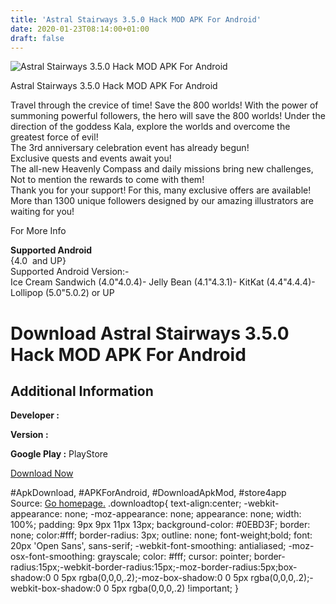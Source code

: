 ```yaml
---
title: 'Astral Stairways 3.5.0 Hack MOD APK For Android'
date: 2020-01-23T08:14:00+01:00
draft: false
---
```


![Astral Stairways 3.5.0 Hack MOD APK For Android](https://i0.wp.com/apkhome.net/wp-content/uploads/2017/06/Astral-Stairways-3.5.0.png "Astral Stairways 3.5.0 Hack MOD APK For Android")

  

Astral Stairways 3.5.0 Hack MOD APK For Android

Travel through the crevice of time! Save the 800 worlds! With the power of summoning powerful followers, the hero will save the 800 worlds! Under the direction of the goddess Kala, explore the worlds and overcome the greatest force of evil!  
The 3rd anniversary celebration event has already begun!  
Exclusive quests and events await you!  
The all-new Heavenly Compass and daily missions bring new challenges,  
Not to mention the rewards to come with them!  
Thank you for your support! For this, many exclusive offers are available!  
More than 1300 unique followers designed by our amazing illustrators are waiting for you!

For More Info

**Supported Android**  
{4.0  and UP}  
Supported Android Version:-  
Ice Cream Sandwich (4.0"4.0.4)- Jelly Bean (4.1"4.3.1)- KitKat (4.4"4.4.4)- Lollipop (5.0"5.0.2) or UP

Download Astral Stairways 3.5.0 Hack MOD APK For Android
========================================================

Additional Information
----------------------

**Developer :**

**Version :**

**Google Play :** PlayStore

  

[Download Now](https://store4app.co/post/astral-stairways-3-5-0-hack-mod-apk-for-android_1573671714)

  
#ApkDownload, #APKForAndroid, #DownloadApkMod, #store4app  
Source: [Go homepage.](https://store4app.co/post/astral-stairways-3-5-0-hack-mod-apk-for-android_1573671714) .downloadtop{ text-align:center; -webkit-appearance: none; -moz-appearance: none; appearance: none; width: 100%; padding: 9px 9px 11px 13px; background-color: #0EBD3F; border: none; color:#fff; border-radius: 3px; outline: none; font-weight;bold; font: 20px 'Open Sans', sans-serif; -webkit-font-smoothing: antialiased; -moz-osx-font-smoothing: grayscale; color: #fff; cursor: pointer; border-radius:15px;-webkit-border-radius:15px;-moz-border-radius:5px;box-shadow:0 0 5px rgba(0,0,0,.2);-moz-box-shadow:0 0 5px rgba(0,0,0,.2);-webkit-box-shadow:0 0 5px rgba(0,0,0,.2) !important; }